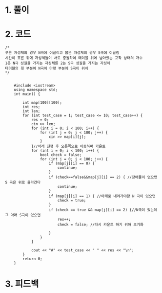 # 1. 풀이

# 2. 코드

    /*
    푸른 자성체의 경우 N극에 이끌리고 붉은 자성체의 경우 S극에 이끌림
    시간이 흐른 뒤에 자성체들이 서로 충돌하여 테이블 위에 남아있는 교착 상태의 개수
    1은 N극 성질을 가지는 자성체를 2는 S극 성질을 가지는 자성체
    테이블의 윗 부분에 N극이 아랫 부분에 S극이 위치
    */

```
    
    #include <iostream>
    using namespace std;
    int main() {
    
    	int map[100][100];
    	int res;
    	int len;
    	for (int test_case = 1; test_case <= 10; test_case++) {
    		res = 0;
    		cin >> len;
    		for (int i = 0; i < 100; i++) {
    			for (int j = 0; j < 100; j++) {
    				cin >> map[i][j];
    			}
    		}//아래 진행 후 오른쪽으로 이동하며 카운트
    		for (int i = 0; i < 100; i++) {
    			bool check = false;
    			for (int j = 0; j < 100; j++) {
    				if (map[j][i] == 0) {
    					continue;
    				}
    				if (check==false&&map[j][i] == 2) { //장애물이 없으면 S 극은 위로 올라간다 
    					continue;
    				}
    				if (map[j][i] == 1) { //아래로 내려가야할 N 극이 있으면
    					check = true;
    				}
    				if (check == true && map[j][i] == 2) {//N극이 있는데 그 아래 S극이 있으면
    					res++;
    					check = false; //다시 카운트 하기 위해 초기화
    
    				}
    			}
    		}
    
    		cout << "#" << test_case << " " << res << "\n";
    	}
    	return 0;
    }
```
# 3. 피드백